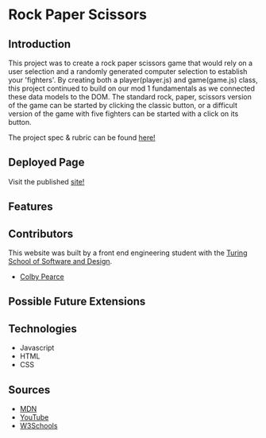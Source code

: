 # Rock Paper Scissors
  
## Introduction
This project was to create a rock paper scissors game that would rely on a user selection and a randomly generated computer selection to establish your 'fighters'. By creating both a player(player.js) and game(game.js) class, this project continued to build on our mod 1 fundamentals as we connected these data models to the DOM. The standard rock, paper, scissors version of the game can be started by clicking the classic button, or a difficult version of the game with five fighters can be started with a click  on its button.

The project spec & rubric can be found [here!](https://frontend.turing.edu/projects/module-1/rock-paper-scissors-solo-v2.html)

## Deployed Page
Visit the published [site!](https://Crpearce.github.io/rock-paper-scissors/)

## Features

## Contributors
This website was built by a front end engineering student with the [Turing School of Software and Design](https://turing.edu/). 
  - [Colby Pearce](https://github.com/Crpearce)
## Possible Future Extensions
   
## Technologies
  - Javascript
  - HTML
  - CSS
## Sources
  - [MDN](http://developer.mozilla.org/en-US/)
  - [YouTube](https://www.youtube.com/)
  - [W3Schools](https://www.w3schools.com/)

